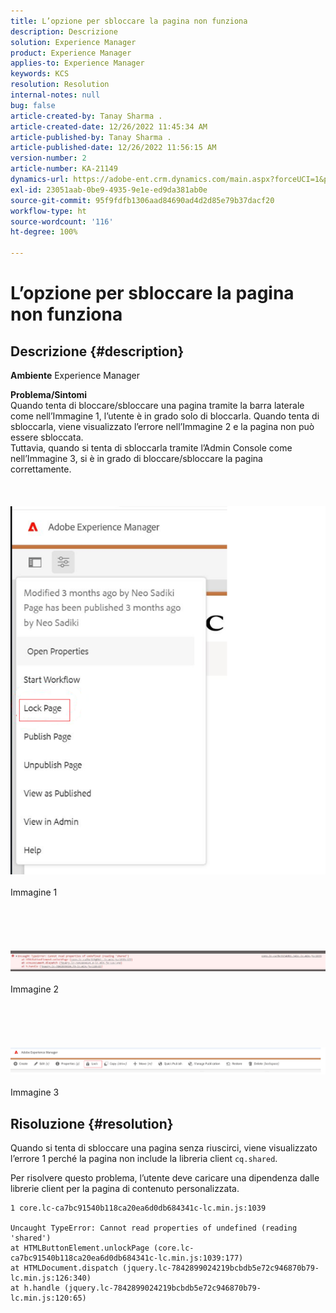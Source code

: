 ```yaml
---
title: L’opzione per sbloccare la pagina non funziona
description: Descrizione
solution: Experience Manager
product: Experience Manager
applies-to: Experience Manager
keywords: KCS
resolution: Resolution
internal-notes: null
bug: false
article-created-by: Tanay Sharma .
article-created-date: 12/26/2022 11:45:34 AM
article-published-by: Tanay Sharma .
article-published-date: 12/26/2022 11:56:15 AM
version-number: 2
article-number: KA-21149
dynamics-url: https://adobe-ent.crm.dynamics.com/main.aspx?forceUCI=1&pagetype=entityrecord&etn=knowledgearticle&id=561047ca-1285-ed11-81ac-6045bd006239
exl-id: 23051aab-0be9-4935-9e1e-ed9da381ab0e
source-git-commit: 95f9fdfb1306aad84690ad4d2d85e79b37dacf20
workflow-type: ht
source-wordcount: '116'
ht-degree: 100%

---
```


# L’opzione per sbloccare la pagina non funziona

## Descrizione {#description}

<b>Ambiente</b>
Experience Manager


<b>Problema/Sintomi</b><br>Quando tenta di bloccare/sbloccare una pagina tramite la barra laterale come nell’Immagine 1, l’utente è in grado solo di bloccarla. Quando tenta di sbloccarla, viene visualizzato l’errore nell’Immagine 2 e la pagina non può essere sbloccata. <br>Tuttavia, quando si tenta di sbloccarla tramite l’Admin Console come nell’Immagine 3, si è in grado di bloccare/sbloccare la pagina correttamente.<br><br> <br><br>![](assets/___571047ca-1285-ed11-81ac-6045bd006239___.png)<br><br>Immagine 1<br><br> <br><br> <br><br>![](assets/___5a1047ca-1285-ed11-81ac-6045bd006239___.png)<br><br>Immagine 2<br><br> <br><br> <br><br>![](assets/___5c1047ca-1285-ed11-81ac-6045bd006239___.png)<br><br>Immagine 3<br>

## Risoluzione {#resolution}


Quando si tenta di sbloccare una pagina senza riuscirci, viene visualizzato l’errore 1 perché la pagina non include la libreria client `cq.shared`.

Per risolvere questo problema, l’utente deve caricare una dipendenza dalle librerie client per la pagina di contenuto personalizzata.




```
1 core.lc-ca7bc91540b118ca20ea6d0db684341c-lc.min.js:1039

Uncaught TypeError: Cannot read properties of undefined (reading 'shared')
at HTMLButtonElement.unlockPage (core.lc-ca7bc91540b118ca20ea6d0db684341c-lc.min.js:1039:177)
at HTMLDocument.dispatch (jquery.lc-7842899024219bcbdb5e72c946870b79-lc.min.js:126:340)
at h.handle (jquery.lc-7842899024219bcbdb5e72c946870b79-lc.min.js:120:65)
```
